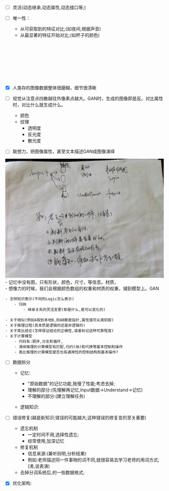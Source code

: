 - [ ] 灵活(动态继承,动态属性,动态接口等;)
		
		
- [ ] 唯一性：
	- 从可获取到的特征对比;(如夜间,根据声音)
	- 从最显著的特征开始对比;(如杯子的颜色)


</br>
</br>
</br>
</br>
</br>
</br>
</br>
		




- [x] 人类存的图像数据整体很磨糊，细节很清晰

- [ ] 视觉从注意点四散越往外像素点越大。GAN时，生成的图像即是反。对比属性时，对比什么就生成什么。
	- 颜色
	- 纹理
		- 透明度
		- 反光度
		- 散光度
	
- [ ] 联想力，把图像属性，甚至文本描述GAN成图像演绎

 ![](../SMG/1.png)
	- 记忆中没有图，只有形状，颜色，尺寸，等信息。材质，  
		- 想像力的时候，我们会根据颜色数组的权重和材质的权重，铺到模型上。GAN







	- 怎样知识表示(不同的Logic怎么表示)
		- 归纳
			- 继承关系的灵活变更(即是什么,是可以变化的)
		
	- 关于相似(例如A取到本地B,则AB都是指针,属性值可从类别取)
	- 关于推理过程(其本质是逻辑的还是非逻辑的)
	- 关于类比结论(怎样保证结论的正确性,或者标记这种可靠程度)
	- 关于计算模型
		- 代码有:顺序,分支和循环,
		- 演绎推理的计算模型有匹配,归约(纳)和代换等基本控制和操作
		- 类比推理的计算模型是否也有通用性的控制结构和基本操作?

- [ ] 数据拆分
	- 记忆:
		- "原始数据"的记忆功能,拖慢了性能;考虑去掉;
		- 理解的部分:(先理解再记忆,Input数据->Understand->记忆)
		- 不理解的部分:(建立理解任务)

	- 逻辑知识:





- [ ] 错误修复(越是新知识;错误的可能越大;这种错误的修复变的至关重要)
	- 遗忘机制
		- 一定时间不用,选择性遗忘;
		- 经常使用,加深记忆
	- 修复机制
		- 信息来源:(兼听则明,分析结果)
		- 例如:老师描述同一件事物的词不同,就很容易去学习老师的用词方式;(浠,说表演)
	- 去掉分词系统后,的一些数据格式;

- [x] 优化架构:




